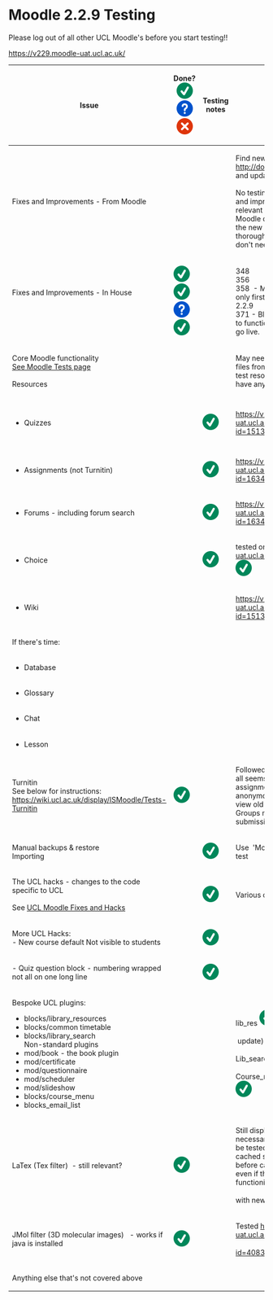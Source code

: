 # Moodle 2.2.9 Testing

Please log out of all other UCL Moodle's before you start testing!!

<https://v229.moodle-uat.ucl.ac.uk/>

<table style="width:100%;">
<colgroup>
<col width="14%" />
<col width="14%" />
<col width="14%" />
<col width="14%" />
<col width="14%" />
<col width="14%" />
<col width="14%" />
</colgroup>
<thead>
<tr class="header">
<th><p>Issue</p></th>
<th><p>Done?<br />
<img src="images/icons/emoticons/check.svg" alt="(tick)" class="emoticon emoticon-tick" /><img src="images/icons/emoticons/help_16.svg" alt="(question)" class="emoticon emoticon-question" /><img src="images/icons/emoticons/error.svg" alt="(error)" class="emoticon emoticon-cross" /></p></th>
<th><p>Testing notes</p></th>
<th><p>Details</p></th>
<th><p>who?<br />
</p></th>
<th><p>Browser?<br />
IE/FF/Ch<br />
(incl. v.)<br />
</p></th>
<th><p>outcome/decision</p></th>
</tr>
</thead>
<tbody>
<tr class="odd">
<td><p>Fixes and Improvements - From Moodle<br />
</p></td>
<td><p> </p></td>
<td><p> </p></td>
<td><p>Find new release note link from <a href="http://docs.moodle.org/dev/Releases" class="uri">http://docs.moodle.org/dev/Releases</a> and update URL<br />
<br />
No testing needed? Note down fixes and improvements and pass on relevant ones to staff in an email to Moodle designers - all the bugs in the new release have been thoroughly tested by moodle.org and don't need retesting<br />
</p></td>
<td><p>FH</p></td>
<td><p> </p></td>
<td><p><br />
</p></td>
</tr>
<tr class="even">
<td><p>Fixes and Improvements - In House<br />
<br />
<br />
</p></td>
<td><p><img src="images/icons/emoticons/check.svg" alt="(tick)" class="emoticon emoticon-tick" /><br />
<img src="images/icons/emoticons/check.svg" alt="(tick)" class="emoticon emoticon-tick" /><br />
<img src="images/icons/emoticons/help_16.svg" alt="(question)" class="emoticon emoticon-question" /><br />
<img src="images/icons/emoticons/check.svg" alt="(tick)" class="emoticon emoticon-tick" /></p></td>
<td><p> </p></td>
<td><p>348<br />
356<br />
358  - Moodle version present but only first two orders eg 2.2   not 2.2.9<br />
371 - Block installed. Some tweak to functionality preferred, but Ok to go live.<br />
</p></td>
<td><p>MB<br />
MB<br />
MB<br />
MB/FH<br />
</p></td>
<td><p>FF+CHR+IE9/W7<br />
<br />
<br />
FF/W7<br />
</p></td>
<td><p> </p></td>
</tr>
<tr class="odd">
<td><p>Core Moodle functionality<br />
<a href="Tests">See Moodle Tests page</a><br />
<br />
Resources<br />
</p></td>
<td><p> </p></td>
<td><p> </p></td>
<td><p>May need to backup and restore files from live test course to be able test resources, as pp may no longer have any files<br />
</p></td>
<td><p>FH, ZW<br />
</p></td>
<td><p> </p></td>
<td><p> </p></td>
</tr>
<tr class="even">
<td><ul>
<li>Quizzes</li>
</ul></td>
<td><p> </p></td>
<td><p><img src="images/icons/emoticons/check.svg" alt="(tick)" class="emoticon emoticon-tick" /></p></td>
<td><p><a href="https://v229.moodle-uat.ucl.ac.uk/course/view.php?id=15138" class="uri">https://v229.moodle-uat.ucl.ac.uk/course/view.php?id=15138</a></p></td>
<td><p>ZW</p></td>
<td><p>ZW: Admin FF 19.0.2 Student IE 9.0.8112.16421</p></td>
<td><p>Passed</p></td>
</tr>
<tr class="odd">
<td><ul>
<li>Assignments (not Turnitin)</li>
</ul></td>
<td><p> </p></td>
<td><p><img src="images/icons/emoticons/check.svg" alt="(tick)" class="emoticon emoticon-tick" /></p></td>
<td><p><a href="https://v229.moodle-uat.ucl.ac.uk/course/view.php?id=16344&amp;topic=23" class="uri">https://v229.moodle-uat.ucl.ac.uk/course/view.php?id=16344&amp;topic=23</a></p></td>
<td><p>FH</p></td>
<td><p>Chrome 25</p></td>
<td><p>Passed</p></td>
</tr>
<tr class="even">
<td><ul>
<li>Forums - including forum search</li>
</ul></td>
<td><p> </p></td>
<td><p><img src="images/icons/emoticons/check.svg" alt="(tick)" class="emoticon emoticon-tick" /></p></td>
<td><p><a href="https://v229.moodle-uat.ucl.ac.uk/course/view.php?id=16344" class="uri">https://v229.moodle-uat.ucl.ac.uk/course/view.php?id=16344</a></p></td>
<td><p>FH</p></td>
<td><p>Chrome 25</p></td>
<td><p> </p></td>
</tr>
<tr class="odd">
<td><ul>
<li>Choice</li>
</ul></td>
<td><p> </p></td>
<td><p><img src="images/icons/emoticons/check.svg" alt="(tick)" class="emoticon emoticon-tick" /></p></td>
<td><p>tested on:  <a href="https://v229.moodle-uat.ucl.ac.uk/mod/choice/view.php(/">https://v229.moodle-uat.ucl.ac.uk/mod/choice/view.php</a> <img src="images/icons/emoticons/check.svg" alt="(tick)" class="emoticon emoticon-tick" /></p></td>
<td><p>RD</p></td>
<td><p>Chrome v/ 25.0.1364.172 m</p></td>
<td><p>Passed<br />
Postupgrade-passed</p></td>
</tr>
<tr class="even">
<td><ul>
<li>Wiki</li>
</ul></td>
<td><p> </p></td>
<td><p> </p></td>
<td><p><a href="https://v229.moodle-uat.ucl.ac.uk/course/view.php?id=15138" class="uri">https://v229.moodle-uat.ucl.ac.uk/course/view.php?id=15138</a></p></td>
<td><p>ZW</p></td>
<td><p>FF 19.0.2</p></td>
<td><p>Passed</p></td>
</tr>
<tr class="odd">
<td><p>If there's time:</p></td>
<td><p> </p></td>
<td><p> </p></td>
<td><p> </p></td>
<td><p> </p></td>
<td><p> </p></td>
<td><p> </p></td>
</tr>
<tr class="even">
<td><ul>
<li>Database</li>
</ul></td>
<td><p> </p></td>
<td><p> </p></td>
<td><p> </p></td>
<td><p> </p></td>
<td><p> </p></td>
<td><p> </p></td>
</tr>
<tr class="odd">
<td><ul>
<li>Glossary</li>
</ul></td>
<td><p> </p></td>
<td><p> </p></td>
<td><p> </p></td>
<td><p> </p></td>
<td><p> </p></td>
<td><p> </p></td>
</tr>
<tr class="even">
<td><ul>
<li>Chat</li>
</ul></td>
<td><p> </p></td>
<td><p> </p></td>
<td><p> </p></td>
<td><p> </p></td>
<td><p> </p></td>
<td><p> </p></td>
</tr>
<tr class="odd">
<td><ul>
<li>Lesson</li>
</ul></td>
<td><p> </p></td>
<td><p> </p></td>
<td><p> </p></td>
<td><p> </p></td>
<td><p> </p></td>
<td><p> </p></td>
</tr>
<tr class="even">
<td><p>Turnitin<br />
See below for instructions:<br />
<a href="https://wiki.ucl.ac.uk/display/ISMoodle/Tests-Turnitin" class="uri">https://wiki.ucl.ac.uk/display/ISMoodle/Tests-Turnitin</a></p></td>
<td><p><img src="images/icons/emoticons/check.svg" alt="(tick)" class="emoticon emoticon-tick" /></p></td>
<td><p> </p></td>
<td><p>Followed instructions for testing and all seems to work. Titles of assignments display, even in anonymous, can set up new and view old submission in boxes. Groups now work to filter submissions.<br />
</p></td>
<td><p>DS<br />
</p></td>
<td><p>FF v19.0.2</p></td>
<td><p> </p></td>
</tr>
<tr class="odd">
<td><p>Manual backups &amp; restore<br />
Importing</p></td>
<td><p> </p></td>
<td><p><img src="images/icons/emoticons/check.svg" alt="(tick)" class="emoticon emoticon-tick" /></p></td>
<td><p>Use  'Moodle Features Demo'    to test<br />
</p></td>
<td><p>FH<br />
</p></td>
<td><p>Chrome</p></td>
<td><p>Pass</p></td>
</tr>
<tr class="even">
<td><p>The UCL hacks - changes to the code specific to UCL<br />
<br />
See <a href="UCL_customisations_and_fixes">UCL Moodle Fixes and Hacks</a><br />
</p></td>
<td><p> </p></td>
<td><p><img src="images/icons/emoticons/check.svg" alt="(tick)" class="emoticon emoticon-tick" /><br />
</p></td>
<td><p>Various courses to test</p></td>
<td><p>ZW &amp; FH<br />
</p></td>
<td><p> </p></td>
<td><p>Pass (most)</p></td>
</tr>
<tr class="odd">
<td><p>More UCL Hacks:<br />
- New course default Not visible to students<br />
</p></td>
<td><p> </p></td>
<td><p><img src="images/icons/emoticons/check.svg" alt="(tick)" class="emoticon emoticon-tick" /></p></td>
<td><p> </p></td>
<td><p>ZW<br />
</p></td>
<td><p>FF 19.0.2<br />
</p></td>
<td><p>Pass<br />
</p></td>
</tr>
<tr class="even">
<td><p>- Quiz question block - numbering wrapped not all on one long line<br />
</p></td>
<td><p> </p></td>
<td><p><img src="images/icons/emoticons/check.svg" alt="(tick)" class="emoticon emoticon-tick" /></p></td>
<td><p> </p></td>
<td><p>ZW<br />
</p></td>
<td><p>FF 19.0.2<br />
</p></td>
<td><p>Pass<br />
</p></td>
</tr>
<tr class="odd">
<td><p>Bespoke UCL plugins:<br />
</p>
<ul>
<li>blocks/library_resources</li>
<li>blocks/common timetable</li>
<li>blocks/library_search<br />
Non-standard plugins   </li>
<li>mod/book - the book plugin </li>
<li>mod/certificate</li>
<li>mod/questionnaire</li>
<li>mod/scheduler</li>
<li>mod/slideshow</li>
<li>blocks/course_menu</li>
<li>blocks_email_list<br />
</li>
</ul></td>
<td><p> </p></td>
<td><p> </p></td>
<td><p>lib_res <img src="images/icons/emoticons/check.svg" alt="(tick)" class="emoticon emoticon-tick" />  (very slow to  update) Common_time<img src="images/icons/emoticons/check.svg" alt="(tick)" class="emoticon emoticon-tick" /> Lib_search<img src="images/icons/emoticons/check.svg" alt="(tick)" class="emoticon emoticon-tick" /> certificate<img src="images/icons/emoticons/check.svg" alt="(tick)" class="emoticon emoticon-tick" /> Course_menu<img src="images/icons/emoticons/check.svg" alt="(tick)" class="emoticon emoticon-tick" /> questionnaire<img src="images/icons/emoticons/check.svg" alt="(tick)" class="emoticon emoticon-tick" /></p></td>
<td><p>RD<br />
</p></td>
<td><p>Chrome v/ 25.0.1364.172 m</p></td>
<td><p>Passed<br />
Postupgrade-Passed<br />
<br />
</p></td>
</tr>
<tr class="even">
<td><p>LaTex (Tex filter)  - still relevant?</p></td>
<td><p><img src="images/icons/emoticons/check.svg" alt="(tick)" class="emoticon emoticon-tick" /></p></td>
<td><p> </p></td>
<td><p>Still displays, not sure if this test is necessary any more?  This should be tested as latex images are cached so you may stuff created before can look like it's working even if the LaTex filter is not functioning correctly (RD) - tested with new sample $$\sum$$ <img src="images/icons/emoticons/check.svg" alt="(tick)" class="emoticon emoticon-tick" /><br />
</p></td>
<td><p>DS<br />
</p></td>
<td><p>FF v19.0.2, GC v25.0.1364.172</p></td>
<td><p> </p></td>
</tr>
<tr class="odd">
<td><p>JMol filter (3D molecular images)   - works if java is installed</p></td>
<td><p><img src="images/icons/emoticons/check.svg" alt="(tick)" class="emoticon emoticon-tick" /></p></td>
<td><p> </p></td>
<td><p>Tested <a href="https://v229.moodle-uat.ucl.ac.uk/course/view.php?id=4083&amp;nbsp;(/">https://v229.moodle-uat.ucl.ac.uk/course/view.php?id=4083<img src="images/icons/emoticons/check.svg" alt="(tick)" class="emoticon emoticon-tick" /></a></p></td>
<td><p>RD<br />
</p></td>
<td><p>Chrome v/ 25.0.1364.172 m</p></td>
<td><p>Passed<br />
Postupgrade - Passed<br />
</p></td>
</tr>
<tr class="even">
<td><p>Anything else that's not covered above</p></td>
<td><p> </p></td>
<td><p> </p></td>
<td><p> </p></td>
<td><p>ALL<br />
</p></td>
<td><p> </p></td>
<td><p> </p></td>
</tr>
</tbody>
</table>


